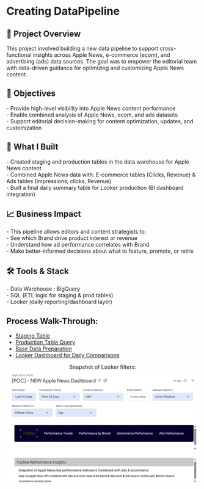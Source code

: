 <h1>Creating DataPipeline</h1>



<h2>🧠 Project Overview</h2>
This project involved building a new data pipeline to support cross-functional insights across Apple News, e-commerce (ecom), and advertising (ads) data sources. The goal was to empower the editorial team with data-driven guidance for optimizing and customizing Apple News content.
<br />

<h2>🎯 Objectives</h2>
- Provide high-level visibility into Apple News content performance<br />
- Enable combined analysis of Apple News, ecom, and ads datasets<br />
- Support editorial decision-making for content optimization, updates, and customization<br />

<h2>🔧 What I Built</h2>
- Created staging and production tables in the data warehouse for Apple News content<br />
- Combined Apple News data with: E-commerce tables (Clicks, Revenue) & Ads tables (Impressions, clicks, Revenue)<br />
- Built a final daily summary table for Looker production (BI dashboard integration)<br />

<h2>📈 Business Impact</h2>
- This pipeline allows editors and content strategists to:<br />
- See which Brand drive product interest or revenue<br />
- Understand how ad performance correlates with Brand<br />
- Make better-informed decisions about what to feature, promote, or retire<br />

<h2>🛠 Tools & Stack</h2>
- Data Warehouse : BigQuery <br />
- SQL (ETL logic for staging & prod tables)<br />
- Looker (daily reporting/dashboard layer)<br />

## Process Walk-Through:
- [Staging Table](https://github.com/zarasash/DataPipeline/blob/main/apple_news_staging_pipeline.sql)
- [Production Table Query](https://github.com/zarasash/DataPipeline/blob/main/apple_news_prod_table.sql)
- [Base Data Preparation](https://github.com/zarasash/DataPipeline/blob/main/apple_news_combined_base_table.sql)
- [Looker Dashboard for Daily Comparisons](https://github.com/zarasash/DataPipeline/blob/main/apple_news_daily_table_for_looker.sql)
<p align="center">
Snapshot of Looker filters: <br/>
<img src="https://github.com/zarasash/DataPipeline/blob/main/apple%20news%20dashboard%20filters.png"/>
<br />


<!--
 ```diff
- text in red
+ text in green
! text in orange
# text in gray
@@ text in purple (and bold)@@
```
--!>


